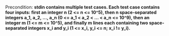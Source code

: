 Precondition: **stdin contains multiple test cases. Each test case contains four inputs: first an integer n (2 <= n <= 10^5), then n space-separated integers a_1, a_2, ..., a_n (0 <= a_1 < a_2 < ... < a_n <= 10^9), then an integer m (1 <= m <= 10^5), and finally m lines each containing two space-separated integers x_i and y_i (1 <= x_i, y_i <= n; x_i != y_i).**